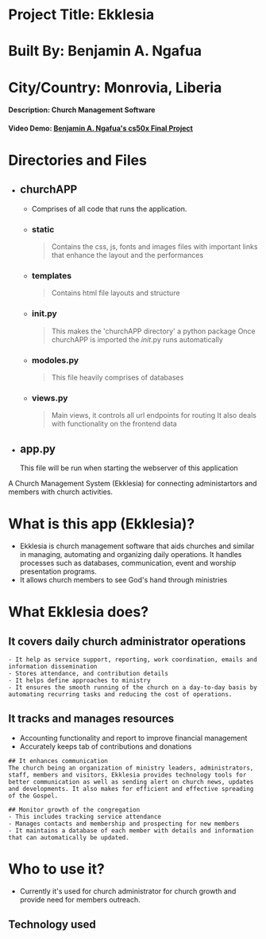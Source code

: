 


# Project Title:  Ekklesia

# Built By: Benjamin A. Ngafua

# City/Country: Monrovia, Liberia

#### Description: Church Management Software

#### Video Demo: [Benjamin A. Ngafua's cs50x Final Project](https://youtu.be/nzqE3m4DkJ8)

# Directories and Files

- ## churchAPP 
    - Comprises of all code that runs the application.
    - ### static
        > Contains the css, js, fonts and  images files with important 
        links that enhance the layout and the performances
    - ### templates
        > Contains html file layouts and structure
        
    - ### __init__.py
        > This makes the 'churchAPP directory' a python package
        > Once churchAPP is imported the _init_.py runs automatically
    - ### modoles.py 
        > This file heavily comprises of databases
    - ### views.py 
        > Main views, it controls all url endpoints for routing
        > It also deals with functionality on the frontend data 
- ## app.py
    This file will be run when starting the webserver of this application


A Church Management System (Ekklesia) for connecting administartors and members with church activities.

# What is this app (Ekklesia)?
- Ekklesia is church management software that aids churches and similar in managing, automating and organizing daily operations. It handles processes such as databases, communication, event and worship presentation programs.
- It allows church members to see God's hand through ministries

# What Ekklesia does?

## It covers daily church administrator operations 
    - It help as service support, reporting, work coordination, emails and information dissemination
    - Stores attendance, and contribution details
    - It helps define approaches to ministry
    - It ensures the smooth running of the church on a day-to-day basis by automating recurring tasks and reducing the cost of operations.
    
   ## It tracks and manages resources
   - Accounting functionality and report to improve financial management
   - Accurately keeps tab of contributions and donations

    ## It enhances communication 
    The church being an organization of ministry leaders, administrators, staff, members and visitors, Ekklesia provides technology tools for better communication as well as sending alert on church news, updates and developments. It also makes for efficient and effective spreading of the Gospel.
    
    ## Monitor growth of the congregation
    - This includes tracking service attendance
    - Manages contacts and membership and prospecting for new members 
    - It maintains a database of each member with details and information that can automatically be updated.

# Who to use it?
 - Currently it's used for church administrator for church growth and provide need for members outreach.

## Technology used